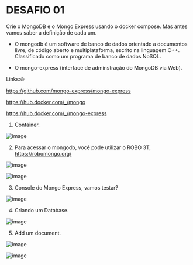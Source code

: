<h1>DESAFIO 01</h1>

Crie o MongoDB e o Mongo Express usando o docker compose.
Mas antes vamos saber a definição de cada um.

+ O mongodb é um software de banco de dados orientado a documentos livre, de código aberto e multiplataforma, escrito na linguagem C++. Classificado como um programa de banco de dados NoSQL.

+ O mongo-express (interface de adminstração do MongoDB via Web).

Links:🌐

https://github.com/mongo-express/mongo-express

https://hub.docker.com/_/mongo

https://hub.docker.com/_/mongo-express


1. Container.
 
![image](https://github.com/andreelidio/desafio-profissional-docker/assets/97263573/96a81733-dda6-4fd8-96df-8515d96412ea)

2. Para acessar o mongodb, você pode utilizar o ROBO 3T, https://robomongo.org/

![image](https://github.com/andreelidio/desafio-profissional-docker/assets/97263573/7b1d546d-9951-4da0-b684-1b553cf63d06)

![image](https://github.com/andreelidio/desafio-profissional-docker/assets/97263573/74d0122b-ea24-4174-82b2-8dd38740c741)

3. Console do Mongo Express, vamos testar?

![image](https://github.com/andreelidio/desafio-profissional-docker/assets/97263573/8bb63578-f19c-4821-a589-8e1d4d3b1b2a)

4. Criando um Database.

![image](https://github.com/andreelidio/desafio-profissional-docker/assets/97263573/e301a23d-e986-4743-ae3b-043ff03c71c5)

5. Add um document.

![image](https://github.com/andreelidio/desafio-profissional-docker/assets/97263573/6abe28b3-adf2-4396-876c-ccae7453c1a4)

![image](https://github.com/andreelidio/desafio-profissional-docker/assets/97263573/dd483c58-b0e5-41d5-8fc1-3b483106f4c0)





